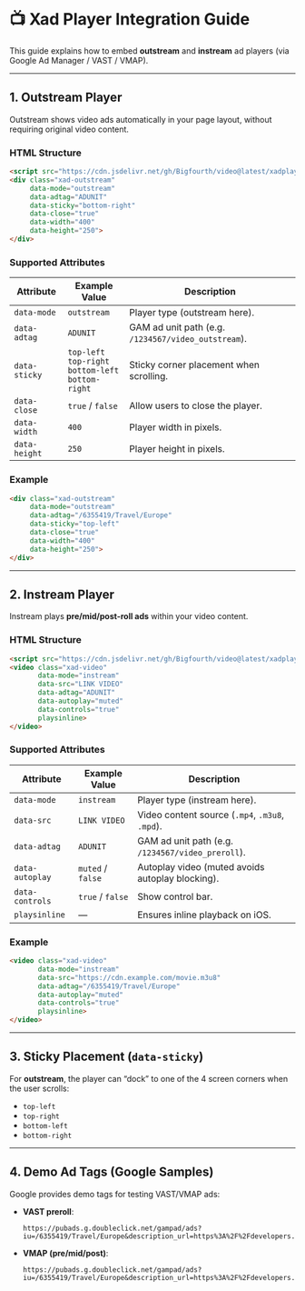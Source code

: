 # 📺 Xad Player Integration Guide

This guide explains how to embed **outstream** and **instream** ad players (via Google Ad Manager / VAST / VMAP).  

---

## 1. Outstream Player

Outstream shows video ads automatically in your page layout, without requiring original video content.  

### HTML Structure

```html
<script src="https://cdn.jsdelivr.net/gh/Bigfourth/video@latest/xadplayer.js" async></script>
<div class="xad-outstream"
     data-mode="outstream"
     data-adtag="ADUNIT"
     data-sticky="bottom-right"
     data-close="true"
     data-width="400"
     data-height="250">
</div>
```

### Supported Attributes

| Attribute          | Example Value          | Description                                                           |
|--------------------|------------------------|-----------------------------------------------------------------------|
| `data-mode`        | `outstream`            | Player type (outstream here).                                         |
| `data-adtag`       | `ADUNIT`               | GAM ad unit path (e.g. `/1234567/video_outstream`).                   |
| `data-sticky`      | `top-left`<br>`top-right`<br>`bottom-left`<br>`bottom-right` | Sticky corner placement when scrolling.                               |
| `data-close`       | `true` / `false`       | Allow users to close the player.                                      |
| `data-width`       | `400`                  | Player width in pixels.                                               |
| `data-height`      | `250`                  | Player height in pixels.                                              |

### Example

```html
<div class="xad-outstream"
     data-mode="outstream"
     data-adtag="/6355419/Travel/Europe"
     data-sticky="top-left"
     data-close="true"
     data-width="400"
     data-height="250">
</div>
```

---

## 2. Instream Player

Instream plays **pre/mid/post-roll ads** within your video content.  

### HTML Structure

```html
<script src="https://cdn.jsdelivr.net/gh/Bigfourth/video@latest/xadplayer.js" async></script>
<video class="xad-video"
       data-mode="instream"
       data-src="LINK VIDEO"
       data-adtag="ADUNIT"
       data-autoplay="muted"
       data-controls="true"
       playsinline>
</video>
```

### Supported Attributes

| Attribute        | Example Value           | Description                                                           |
|------------------|-------------------------|-----------------------------------------------------------------------|
| `data-mode`      | `instream`              | Player type (instream here).                                          |
| `data-src`       | `LINK VIDEO`            | Video content source (`.mp4`, `.m3u8`, `.mpd`).                       |
| `data-adtag`     | `ADUNIT`                | GAM ad unit path (e.g. `/1234567/video_preroll`).                     |
| `data-autoplay`  | `muted` / `false`       | Autoplay video (muted avoids autoplay blocking).                      |
| `data-controls`  | `true` / `false`        | Show control bar.                                                     |
| `playsinline`    | —                       | Ensures inline playback on iOS.                                       |

### Example

```html
<video class="xad-video"
       data-mode="instream"
       data-src="https://cdn.example.com/movie.m3u8"
       data-adtag="/6355419/Travel/Europe"
       data-autoplay="muted"
       data-controls="true"
       playsinline>
</video>
```

---

## 3. Sticky Placement (`data-sticky`)

For **outstream**, the player can “dock” to one of the 4 screen corners when the user scrolls:  

- `top-left`  
- `top-right`  
- `bottom-left`  
- `bottom-right`  

---

## 4. Demo Ad Tags (Google Samples)

Google provides demo tags for testing VAST/VMAP ads:  

- **VAST preroll**:  
  ```
  https://pubads.g.doubleclick.net/gampad/ads?iu=/6355419/Travel/Europe&description_url=https%3A%2F%2Fdevelopers.google.com&env=vp&gdfp_req=1&output=vast&unviewed_position_start=1&sz=640x480&correlator=
  ```
- **VMAP (pre/mid/post)**:  
  ```
  https://pubads.g.doubleclick.net/gampad/ads?iu=/6355419/Travel/Europe&description_url=https%3A%2F%2Fdevelopers.google.com&env=vp&gdfp_req=1&output=vmap&unviewed_position_start=1&sz=640x480&correlator=
  ```
